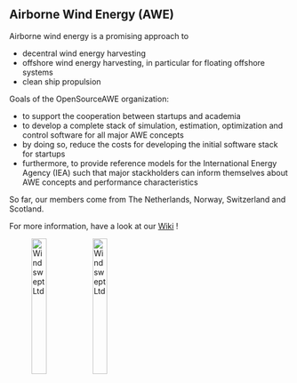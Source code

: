 ## Airborne Wind Energy (AWE)

Airborne wind energy is a promising approach to
- decentral wind energy harvesting
- offshore wind energy harvesting, in particular for floating offshore systems
- clean ship propulsion

Goals of the OpenSourceAWE organization:
* to support the cooperation between startups and academia
* to develop a complete stack of simulation, estimation, optimization and control software for all major AWE concepts
* by doing so, reduce the costs for developing the initial software stack for startups
* furthermore, to provide reference models for the International Energy Agency (IEA) such that major stackholders can inform themselves about AWE concepts and performance characteristics

So far, our members come from The Netherlands, Norway, Switzerland and Scotland.

For more information, have a look at our [Wiki](https://github.com/OpenSourceAWE/Wiki/wiki) !


 <figure>
  <img src="https://github.com/user-attachments/assets/29beda3a-85ff-4255-91a4-521c17c8ba4a" alt="Windswept Ltd" style="width:25%; margin-bottom:20px;">
  <img src="https://github.com/user-attachments/assets/59d962ca-2bbd-41ea-8813-c02d9c1d857d" alt="Windswept Ltd" style="width:25%">
</figure> 

<!--

**Here are some ideas to get you started:**

🙋‍♀️ A short introduction - what is your organization all about?
🌈 Contribution guidelines - how can the community get involved?
👩‍💻 Useful resources - where can the community find your docs? Is there anything else the community should know?
🍿 Fun facts - what does your team eat for breakfast?
🧙 Remember, you can do mighty things with the power of [Markdown](https://docs.github.com/github/writing-on-github/getting-started-with-writing-and-formatting-on-github/basic-writing-and-formatting-syntax)
-->

